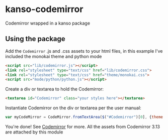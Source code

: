 kanso-codemirror
================

Codemirror wrapped in a kanso package

Using the package
-----

Add the `Codemirror` .js and .css assets to your html files, in this example I've included the monokai theme and python mode

```html
<script src="lib/codemirror.js"></script>
<link rel="stylesheet" type="text/css" href="lib/codemirror.css">
<link rel="stylesheet" type="text/css" href="theme/monokai.css">
<script src="mode/python/python.js"></script>
```
Create a div or textarea to hold the Codemirror:

```html
<textarea id="Codemirror" class="your styles here"></textarea>
```

Instantiate Codemirror on the div or textarea per the user manual:

```javascript
var myCodeMirror = CodeMirror.fromTextArea($("#Codemirror")[0], {theme: "monokai"});
```


You're done! See [Codemirror](http://codemirror.net/) for more.
All the assets from Codemirror 3.13 are attached by this module

